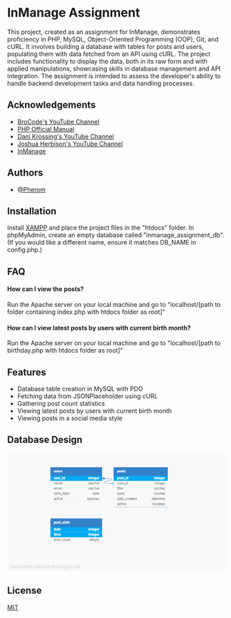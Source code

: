 
# InManage Assignment

This project, created as an assignment for InManage, demonstrates proficiency in PHP, MySQL, Object-Oriented Programming (OOP), Git, and cURL. It involves building a database with tables for posts and users, populating them with data fetched from an API using cURL. The project includes functionality to display the data, both in its raw form and with applied manipulations, showcasing skills in database management and API integration. The assignment is intended to assess the developer's ability to handle backend development tasks and data handling processes.










## Acknowledgements

 - [BroCode's YouTube Channel](https://www.youtube.com/@BroCodez)
 - [PHP Official Manual](https://www.php.net/manual/en/index.php)
 - [Dani Krossing's YouTube Channel](https://www.youtube.com/@Dani_Krossing)
 - [Joshua Herbison's YouTube Channel](https://www.youtube.com/@jherbison)
 - [InManage](https://www.inmanage.co.il/)


## Authors

- [@Pherom](https://www.github.com/Pherom)


## Installation

Install [XAMPP](https://www.apachefriends.org/index.html) and place the project files in the "htdocs" folder.
In phpMyAdmin, create an empty database called "inmanage_assignment_db".
(If you would like a different name, ensure it matches DB_NAME in config.php.)
    
## FAQ

#### How can I view the posts?

Run the Apache server on your local machine and go to "localhost/\[path to folder containing index.php with htdocs folder as root]"

#### How can I view latest posts by users with current birth month?

Run the Apache server on your local machine and go to "localhost/\[path to birthday.php with htdocs folder as root]"


## Features

- Database table creation in MySQL with PDO
- Fetching data from JSONPlaceholder using cURL
- Gathering post count statistics
- Viewing latest posts by users with current birth month
- Viewing posts in a social media style


## Database Design

![Database Design](./database_design.png)


## License

[MIT](./LICENSE)

